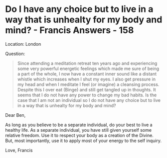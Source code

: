 # Do I have any choice but to live in a way that is unhealty for my body and mind? - Francis Answers - 158

Location: London

Question:

>Since attending a meditation retreat ten years ago and experiencing some very powerful energetic feelings which made me sure of being a part of the whole, I now have a constant inner sound like a distant whistle which increases when I shut my eyes. I also get pressure in my head and when I meditate I feel (or imagine) a cleansing process. Despite this I over eat (Binge) and still get tangled up in thoughts. It seems that I do not have any power to change my bad habits. Is the case that I am not an individual so I do not have any choice but to live in a way that is unhealty for my body and mind?

Dear Ben,

As long as you believe to be a separate individual, do your best to live a healthy life. As a separate individual, you have still given yourself some relative freedom. Use it to respect your body as a creation of the Divine. But, most importantly, use it to apply most of your energy to the self inquiry.

Love, Francis


